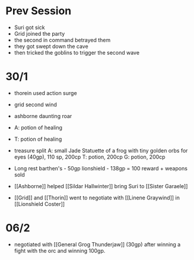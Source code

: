 # Prev Session
- Suri got sick 
- Grid joined the party
- the second in command betrayed them
- they got swept down the cave
- then tricked the goblins to trigger the second wave

# 30/1
- thorein used action surge
- grid second wind
- ashborne daunting roar
- A: potion of healing
- T: potion of healing
- treasure split
A: small Jade Statuette of a frog with tiny golden orbs for eyes (40gp), 110 sp, 200cp
T: potion, 200cp
G: potion, 200cp
- Long rest
barthen's - 50gp
lionshield  - 138gp = 100 reward + weapons sold

- [[Ashborne]] helped [[Sildar Hallwinter]] bring Suri to [[Sister Garaele]]
- [[Grid]] and [[Thorin]] went to negotiate with [[Linene Graywind]] in [[Lionshield Coster]]

# 06/2
- negotiated with [[General Grog Thunderjaw]] (30gp) after winning a fight with the orc and winning 100gp.